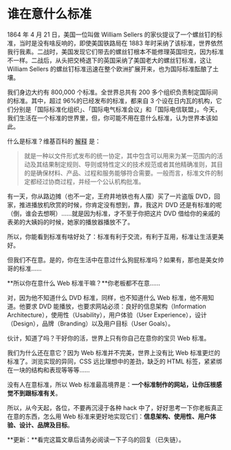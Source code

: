 # 谁在意什么标准

1864 年 4 月 21 日，美国一位叫做 William Sellers 的家伙提议了一个螺丝钉的标准，当时是没有啥反响的，即使美国铁路局在 1883 年时采纳了该标准，世界依然我行我素。二战时，美国发现它们带去的螺丝钉根本不能修理英国坦克，因为标准不一样。二战后，从头把交椅退下的英国采纳了美国老大的螺丝钉标准，这让 William Sellers 的螺丝钉标准迅速在整个欧洲扩展开来，也为国际标准酝酿了土壤。

我们身边大约有 800,000 个标准。全世界总共有 200 多个组织负责制定国际间的标准。其中，超过 96%的已经发布的标准，都来自 3 个设在日内瓦的机构，它们分别是「国际标准化组织」、「国际电气标准会议」和「国际电信联盟」。今天，我们生活在一个标准的世界里，但，你可能不用在意什么标准，认为世界本该如此。

什么是标准？维基百科的 [解释][0] 是：

> 就是一种以文件形式发布的统一协定，其中包含可以用来为某一范围内的活动及其结果制定规则、导则或特性定义的技术规范或者其他精确准则，其目的是确保材料、产品、过程和服务能够符合需要。一般而言，标准文件的制定都经过协商过程，并经一个公认机构批准。

有一天，你从路边摊（也不一定，王府井地铁也有人摆）买了一片盗版 DVD，回家，推进播放机欣赏的时候，你肯定没有想到，靠，我这片 DVD 还是有标准的呢（倒，谁会去想啊）……就是因为标准，才不至于你把这片 DVD 借给你的亲戚的表弟的大姨妈的时候，她家的播放器播放不了。

所以，你能看到标准有啥好处了：标准有利于交流，有利于互用，标准让生活更美好。

但我们不在意。是的，你在生活中在意过什么狗屁标准吗？如果有，那也是美女帅哥的标准……

**所以你在意什么 Web 标准干嘛？**你老板都不在意……

对，因为他不知道什么 DVD 标准，同样，也不知道什么 Web 标准，他不用知道。他要求 DVD 能播放，也要求网站必须：良好的信息架构（Information Architecture），使用性（Usability），用户体验（User Experience），设计（Design），品牌（Branding）以及用户目标（User Goals）。

伙计，知道了吗？干好你的活，世界上只有你自己在意你的宝贝 Web 标准。

我们为什么还在意它？因为 Web 标准并不完美，世界上没有比 Web 标准更烂的标准了。浏览实现的异同，CSS 远比理想中的差劲，缺乏的 HTML 标签，紧紧绑在一块的结构和表现等等等……

没有人在意标准，所以 Web 标准最高境界是：**一个标准制作的网站，让你压根感觉不到跟标准有关**。

所以，从今天起，各位，不要再沉浸于各种 hack 中了，好好思考一下你老板真正在意的东西，怎么用 Web 标准来更好地实现它们：**信息架构、使用性、用户体验、设计、品牌及目标**。

**更新：**看完这篇文章后请务必阅读一下子乌的回复（已失链）。

[0]: https://secure.wikimedia.org/wikipedia/zh/wiki/%E6%A0%87%E5%87%86
